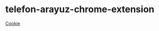 # telefon-arayuz-chrome-extension

[Cookie](https://developer.mozilla.org/en-US/docs/Web/API/Document/cookie)